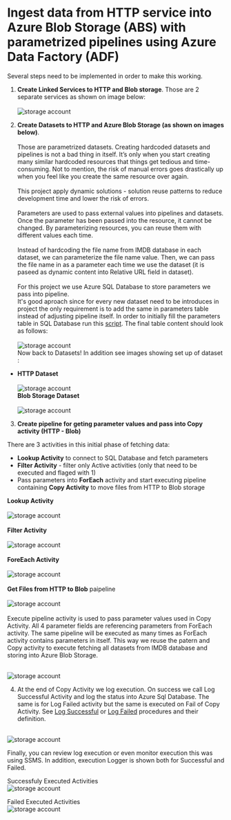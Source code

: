 # Ingest data from HTTP service into Azure Blob Storage (ABS) with parametrized pipelines using Azure Data Factory (ADF)

Several steps need to be implemented in order to make this working. 

1.  **Create Linked Services to HTTP and Blob storage**. Those are 2 separate services as shown on image below:\
\
![storage account](images/HTTPToBlob/AdfHTTPBlob1.png)

2.  **Create Datasets to HTTP and Azure Blob Storage (as shown on images below)**.\
\
Those are parametrized datasets. Creating hardcoded datasets and pipelines is not a bad thing in itself. It’s only when you start creating many similar hardcoded resources that things get tedious and time-consuming. Not to mention, the risk of manual errors goes drastically up when you feel like you create the same resource over again. 
\
\
This project apply dynamic solutions - solution reuse patterns to reduce development time and lower the risk of errors.\
\
Parameters are used to pass external values into pipelines and  datasets. Once the parameter has been passed into the resource, it cannot be changed. By parameterizing resources, you can reuse them with different values each time.\
\
Instead of hardcoding the file name from IMDB database in each dataset, we can parameterize the file name value. Then, we can pass the file name in as a parameter each time we use the dataset (it is paseed as dynamic content into Relative URL field in dataset).\
\
For this project we use Azure SQL Database to store parameters we pass into pipeline. 
\
It's good aproach since for every new dataset need to be introduces in project the only requirement is to add the same in parameters table instead of adjusting pipeline itself. In order to initially fill the parameters table in SQL Database run this [script](). The final table content should look as follows:
\
\
![storage account](images/HTTPToBlob/AdfHTTPBlob11.png)
\
Now back to Datasets! In addition see images showing set up of dataset :
* **HTTP Dataset**
\
\
![storage account](images/HTTPToBlob/AdfHTTPBlob2.png)
\
**Blob Storage Dataset**
\
\
![storage account](images/HTTPToBlob/AdfHTTPBlob3.png)


3. **Create pipeline for geting parameter values and pass into Copy activity (HTTP - Blob)**


There are 3 activities in this initial phase of fetching data:
* **Lookup Activity** to connect to SQL Database and fetch parameters
* **Filter Activity** - filter only Active activities (only that need to be executed and flaged with 1)
* Pass parameters into **ForEach** activity and start executing pipeline containing **Copy Activity** to move files from HTTP to Blob storage

**Lookup Activity**
\
\
![storage account](images/HTTPToBlob/AdfHTTPBlob4.png)\
\
**Filter Activity**
\
\
![storage account](images/HTTPToBlob/AdfHTTPBlob5.png)\
\
**ForeEach Activity**
\
\
![storage account](images/HTTPToBlob/AdfHTTPBlob6.png)\
\
**Get Files from HTTP to Blob** paipeline
\
\
![storage account](images/HTTPToBlob/AdfHTTPBlob7.png)\
\
Execute pipeline activity is used to pass parameter values used in Copy Activity. All 4 parameter fields are referencing parameters from ForEach activity. The same pipeline will be executed as many times as ForEach activity contains parameters in itself.
This way we reuse the patern and Copy activity to execute fetching all datasets from IMDB database and storing into Azure Blob Storage.

\
![storage account](images/HTTPToBlob/AdfHTTPBlob8.png)


4. At the end of Copy Activity we log execution. On success we call Log Successful Activity and log the status into Azure Sql Database. The same is for Log Failed activity but the same is executed on Fail of Copy Activity.
See [Log Successful]() or [Log Failed]() procedures and their definition.


\
![storage account](images/HTTPToBlob/AdfHTTPBlob10.png)

Finally, you can review log execution or even monitor execution this was using SSMS. In addition, execution Logger is shown both for Successful and Failed.

Successfuly Executed Activities
\
![storage account](images/HTTPToBlob/AdfHTTPBlob12.png)

Failed Executed Activities
\
![storage account](images/HTTPToBlob/AdfHTTPBlob13.png)
